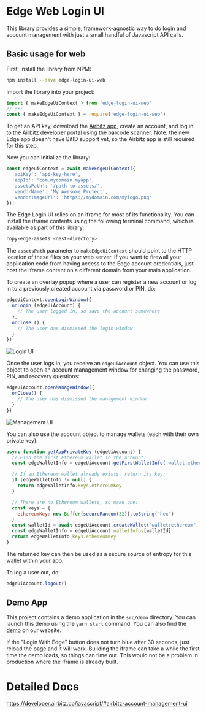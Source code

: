 # Edge Web Login UI

This library provides a simple, framework-agnostic way to do login and account management with just a small handful of Javascript API calls.

## Basic usage for web

First, install the library from NPM:

```sh
npm install --save edge-login-ui-web
```

Import the library into your project:

```js
import { makeEdgeUiContext } from 'edge-login-ui-web'
// or:
const { makeEdgeUiContext } = require('edge-login-ui-web')
```

To get an API key, download the [Airbitz app](https://airbitz.co/app), create an account, and log in to the [Airbitz developer portal](https://developer.airbitz.co) using the barcode scanner. Note: the new Edge app doesn't have BitID support yet, so the Airbitz app is still required for this step.

Now you can initialize the library:

```js
const edgeUiContext = await makeEdgeUiContext({
  'apiKey': 'api-key-here',
  'appId': 'com.mydomain.myapp',
  'assetsPath': '/path-to-assets/',
  'vendorName': 'My Awesome Project',
  'vendorImageUrl': 'https://mydomain.com/mylogo.png'
});
```

The Edge Login UI relies on an iframe for most of its functionality. You can install the iframe contents using the following terminal command, which is available as part of this library:

```sh
copy-edge-assets <dest-directory>
```

The `assetsPath` parameter to `makeEdgeUiContext` should point to the HTTP location of these files on your web server. If you want to firewall your application code from having access to the Edge account credentials, just host the iframe content on a different domain from your main application.

To create an overlay popup where a user can register a new account or log in to a previously created account via password or PIN, do:

```js
edgeUiContext.openLoginWindow({
  onLogin (edgeUiAccount) {
    // The user logged in, so save the account somewhere
  },
  onClose () {
    // The user has dismissed the login window
  }
})
```

![Login UI](https://airbitz.co/go/wp-content/uploads/2016/08/Screen-Shot-2016-08-26-at-12.50.04-PM.png)

Once the user logs in, you receive an `edgeUiAccount` object. You can use this object to open an account management window for changing the password, PIN, and recovery questions:

```js
edgeUiAccount.openManageWindow({
  onClose() {
    // The user has dismissed the management window
  }
})
```

![Management UI](https://airbitz.co/go/wp-content/uploads/2016/08/Screen-Shot-2016-08-26-at-12.50.26-PM.png)

You can also use the account object to manage wallets (each with their own private key):

```js
async function getAppPrivateKey (edgeUiAccount) {
  // Find the first Ethereum wallet in the account:
  const edgeWalletInfo = edgeUiAccount.getFirstWalletInfo('wallet:ethereum')

  // If an Ethereum wallet already exists, return its key:
  if (edgeWalletInfo != null) {
    return edgeWalletInfo.keys.ethereumKey
  }

  // There are no Ethereum wallets, so make one:
  const keys = {
    ethereumKey: new Buffer(secureRandom(32)).toString('hex')
  }
  const walletId = await edgeUiAccount.createWallet("wallet:ethereum", keys)
  const edgeWalletInfo = edgeUiAccount.walletInfos[walletId]
  return edgeWalletInfo.keys.ethereumKey
}
```

The returned key can then be used as a secure source of entropy for this wallet within your app.

To log a user out, do:

```js
edgeUiAccount.logout()
```

## Demo App

This project contains a demo application in the `src/demo` directory. You can launch this demo using the `yarn start` command. You can also find the [demo](https://developer.airbitz.co/jsuisample) on our website.

If the "Login With Edge" button does not turn blue after 30 seconds, just reload the page and it will work. Building the iframe can take a while the first time the demo loads, so things can time out. This would not be a problem in production where the iframe is already built.

# Detailed Docs

https://developer.airbitz.co/javascript/#airbitz-account-management-ui
